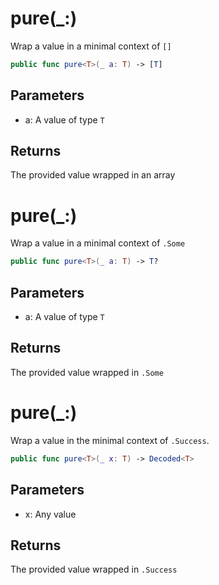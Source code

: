 # pure(\_:)

Wrap a value in a minimal context of `[]`

``` swift
public func pure<T>(_ a: T) -> [T] 
```

## Parameters

  - a: A value of type `T`

## Returns

The provided value wrapped in an array

# pure(\_:)

Wrap a value in a minimal context of `.Some`

``` swift
public func pure<T>(_ a: T) -> T? 
```

## Parameters

  - a: A value of type `T`

## Returns

The provided value wrapped in `.Some`

# pure(\_:)

Wrap a value in the minimal context of `.Success`.

``` swift
public func pure<T>(_ x: T) -> Decoded<T> 
```

## Parameters

  - x: Any value

## Returns

The provided value wrapped in `.Success`
